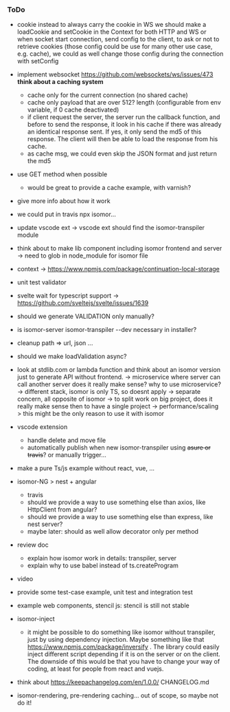 ### ToDo

- cookie
    instead to always carry the cookie in WS we should make a loadCookie and setCookie in the Context
    for both HTTP and WS
    or
    when socket start connection, send config to the client, to ask or not to retrieve cookies
    (those config could be use for many other use case, e.g. cache), we could as well change those config during the connection with setConfig

- implement websocket
    https://github.com/websockets/ws/issues/473
    **think about a caching system**
    + cache only for the current connection (no shared cache)
    + cache only payload that are over 512? length (configurable from env variable, if 0 cache deactivated)
    + if client request the server, the server run the callback function, and before to send the response,
      it look in his cache if there was already an identical response sent. If yes, it only send the md5 of
      this response. The client will then be able to load the response from his cache.
    + as cache msg, we could even skip the JSON format and just return the md5

- use GET method when possible
    + would be great to provide a cache example, with varnish?

- give more info about how it work

- we could put in travis npx isomor...

- update vscode ext
    -> vscode ext should find the isomor-transpiler module

- think about to make lib component including isomor frontend and server
    -> need to glob in node_module for isomor file

- context -> https://www.npmjs.com/package/continuation-local-storage

- unit test validator

- svelte wait for typescript support -> https://github.com/sveltejs/svelte/issues/1639

- should we generate VALIDATION only manually?

- is isomor-server isomor-transpiler --dev necessary in installer?

- cleanup path => url, json ...
- should we make loadValidation async?

- look at stdlib.com or lambda function and think about an isomor version just to generate API without frontend.
    -> microservice where server can call another server
        does it really make sense? why to use microservice?
            -> different stack, isomor is only TS, so doesnt apply
            -> separate concern, all opposite of isomor
            -> to split work on big project, does it really make sense then to have a single project
            -> performance/scaling > this might be the only reason to use it with isomor

- vscode extension
    - handle delete and move file
    - automatically publish when new isomor-transpiler using ~~asure or travis~~? or manually trigger...

- make a pure Ts/js example without react, vue, ...

- isomor-NG > nest + angular
    - travis
    - should we provide a way to use something else than axios, like HttpClient from angular?
    - should we provide a way to use something else than express, like nest server?
    - maybe later: should as well allow decorator only per method

- review doc
    - explain how isomor work in details: transpiler, server
    - explain why to use babel instead of ts.createProgram
- video
- provide some test-case example, unit test and integration test

- example web components, stencil js: stencil is still not stable

- isomor-inject
  - it might be possible to do something like isomor without transpiler, just by using dependency injection. Maybe something like that https://www.npmjs.com/package/inversify . The library could easily inject different script depending if it is on the server or on the client. The downside of this would be that you have to change your way of coding, at least for people from react and vuejs.

- think about https://keepachangelog.com/en/1.0.0/ CHANGELOG.md



- isomor-rendering, pre-rendering caching... out of scope, so maybe not do it!

